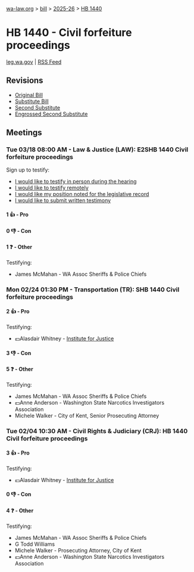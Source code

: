 [wa-law.org](/) > [bill](/bill/) > [2025-26](/bill/2025-26/) > [HB 1440](/bill/2025-26/hb/1440/)

# HB 1440 - Civil forfeiture proceedings
[leg.wa.gov](https://app.leg.wa.gov/billsummary?BillNumber=1440&Year=2025&Initiative=false) | [RSS Feed](./rss.xml)

## Revisions
* [Original Bill](1/)
* [Substitute Bill](S/)
* [Second Substitute](S2/)
* [Engrossed Second Substitute](S2.E/)

## Meetings
### Tue 03/18 08:00 AM - Law & Justice (LAW): E2SHB 1440 Civil forfeiture proceedings
Sign up to testify:
* [I would like to testify in person during the hearing](https://app.leg.wa.gov/csi/Testifier/Add?chamber=House&mId=33060&aId=165619&caId=26424&tId=1)
* [I would like to testify remotely](https://app.leg.wa.gov/csi/Testifier/Add?chamber=House&mId=33060&aId=165619&caId=26424&tId=2)
* [I would like my position noted for the legislative record](https://app.leg.wa.gov/csi/Testifier/Add?chamber=House&mId=33060&aId=165619&caId=26424&tId=3)
* [I would like to submit written testimony](https://app.leg.wa.gov/csi/Testifier/Add?chamber=House&mId=33060&aId=165619&caId=26424&tId=4)

#### 1 👍 - Pro

#### 0 👎 - Con

#### 1 ❓ - Other
Testifying:
* James McMahan - WA Assoc Sheriffs & Police Chiefs

### Mon 02/24 01:30 PM - Transportation (TR): SHB 1440 Civil forfeiture proceedings
#### 2 👍 - Pro
Testifying:
* 💵Alasdair Whitney - [Institute for Justice](/org/institute_for_justice/)

#### 3 👎 - Con

#### 5 ❓ - Other
Testifying:
* James McMahan - WA Assoc Sheriffs & Police Chiefs
* 💵Anne Anderson - Washington State Narcotics Investigators Association
* Michele Walker - City of Kent, Senior Prosecuting Attorney

### Tue 02/04 10:30 AM - Civil Rights & Judiciary (CRJ): HB 1440 Civil forfeiture proceedings
#### 3 👍 - Pro
Testifying:
* 💵Alasdair Whitney - [Institute for Justice](/org/institute_for_justice/)

#### 0 👎 - Con

#### 4 ❓ - Other
Testifying:
* James McMahan - WA Assoc Sheriffs & Police Chiefs
* G Todd Williams
* Michele Walker - Prosecuting Attorney, City of Kent
* 💵Anne Anderson - Washington State Narcotics Investigators Association
